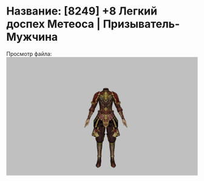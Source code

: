# Название: [8249] +8 Легкий доспех Метеоса | Призыватель-Мужчина

Просмотр файла:
![p080030.png](p080030.png)